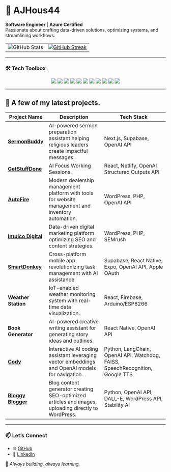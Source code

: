 

# 🌟 AJHous44 
**Software Engineer** | **Azure Certified**  
Passionate about crafting data-driven solutions, optimizing systems, and streamlining workflows.

<!-- GitHub Stats and Streak Side-by-Side -->
<table>
  <tr>
    <td>
      <img src="https://github-readme-stats.vercel.app/api?username=ajhous44&show_icons=true&theme=dark" alt="GitHub Stats" />
    </td>
    <td>
      <a href="https://git.io/streak-stats">
        <img src="https://streak-stats.demolab.com?user=ajhous44&theme=dark" alt="GitHub Streak" />
      </a>
    </td>
  </tr>
</table>

---

### 🛠 **Tech Toolbox**  
<p align="center">
  <img src="https://img.shields.io/badge/-Next.js-black?style=flat-square&logo=next.js&logoColor=white">
  <img src="https://img.shields.io/badge/-React_Native-blue?style=flat-square&logo=react&logoColor=white">
  <img src="https://img.shields.io/badge/-WordPress-blue?style=flat-square&logo=wordpress&logoColor=white">
  <img src="https://img.shields.io/badge/-Supabase-3ECF8E?style=flat-square&logo=supabase&logoColor=white">
  <img src="https://img.shields.io/badge/-Azure-0078D4?style=flat-square&logo=microsoft-azure&logoColor=white">
  <img src="https://img.shields.io/badge/-AWS-FF9900?style=flat-square&logo=amazon-aws&logoColor=white">
  <img src="https://img.shields.io/badge/-OpenAI_API-black?style=flat-square&logo=openai&logoColor=white">
  <img src="https://img.shields.io/badge/-DALL--E-green?style=flat-square&logo=openai&logoColor=white">
  <img src="https://img.shields.io/badge/-LangChain-orange?style=flat-square">
  <img src="https://img.shields.io/badge/-Python-blue?style=flat-square&logo=python&logoColor=white">
  <img src="https://img.shields.io/badge/-PHP-777BB4?style=flat-square&logo=php&logoColor=white">
</p>



---

## 🌟 **A few of my latest projects.**  
| Project Name       | Description                                                                                      | Tech Stack                                                                                     |
|--------------------|--------------------------------------------------------------------------------------------------|-----------------------------------------------------------------------------------------------|
| [**SermonBuddy**](https://sermonbuddy.ai)    | AI-powered sermon preparation assistant helping religious leaders create impactful messages.     | Next.js, Supabase, OpenAI API                                                                 |
| [**GetStuffDone**](https://getstuffdoneai.netlify.app/)   | AI Focus Working Sessions.                                            | React, Netlify, OpenAI Structured Outputs API                                                                   |
| [**AutoFire**](https://goautofire.com/)       | Modern dealership management platform with tools for website management and inventory automation.| WordPress, PHP, OpenAI API                                                                    |
| [**Intuico Digital**](https://intuicodigital.com)| Data-driven digital marketing platform optimizing SEO and content strategies.                     | WordPress, PHP, SEMrush                                                                       |
| [**SmartDonkey**](https://apps.apple.com/us/app/smartdonkey-gpt/id6642684697)    | Cross-platform mobile app revolutionizing task management with AI assistance.                    | Supabase, React Native, Expo, OpenAI API, Apple OAuth                                         |
| **Weather Station**| IoT-enabled weather monitoring system with real-time data visualization.                         | React, Firebase, Arduino/ESP8266                                                             |
| **Book Generator** | AI-powered creative writing assistant for generating story ideas and outlines.                   | React Native, OpenAI API                                                                      |
| [**Cody**](https://github.com/ajhous44/cody)           | Interactive AI coding assistant leveraging vector embeddings and OpenAI models for navigation.   | Python, LangChain, OpenAI API, Watchdog, FAISS, SpeechRecognition, Google TTS                 |
| [**Bloggy Blogger**](https://github.com/ajhous44/BloggyBlogger) | Blog content generator creating SEO-optimized articles and images, uploading directly to WordPress.| Python, OpenAI API, DALL-E, WordPress API, Stability AI                                       |

---

### 📫 **Let’s Connect**  
- 🌐 [GitHub](https://github.com/ajhous44)  
- 💼 [LinkedIn](https://linkedin.com/in/ajhous44)

🌟 _Always building, always learning._  
